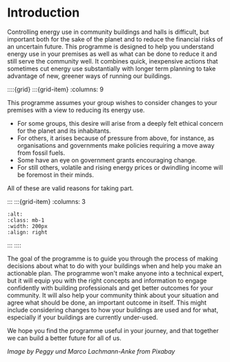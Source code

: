  # Introduction

Controlling energy use in community buildings and halls is difficult, but important both for the sake of the planet and to reduce the financial risks of an uncertain future.   This programme is designed to help you understand energy use in your premises as well as what can be done to reduce it and still serve the community well.   It combines quick, inexpensive actions that sometimes cut energy use substantially with longer term planning to take advantage of new, greener ways of running our buildings.

 
::::{grid} 
:::{grid-item}
:columns: 9


This programme assumes your group wishes to consider changes to your premises with a view to reducing its energy use. 

- For some groups, this desire will arise from a deeply felt ethical concern for the planet and its inhabitants.  
- For others, it arises because of pressure from above, for instance, as organisations and governments make policies requiring a move away from fossil fuels.
- Some have an eye on government grants encouraging change.
- For still others, volatile and rising energy prices or dwindling income will be foremost in their minds. 
 

All of these are valid reasons for taking part. 

:::
:::{grid-item}
:columns: 3
```{image} /images/path-g9c5fe6cfd_1280.jpg
:alt: 
:class: mb-1
:width: 200px
:align: right
```
:::
::::


The goal of the programme is to guide you through the process of making decisions about what to do with your buildings when and help you make an actionable plan.  The programme won't make anyone into a technical expert, but it will equip you with the right concepts and information to engage confidently with building professionals and get better outcomes for your community.  It will also help your community think about your situation and agree what should be done, an important outcome in itself.  This might include considering changes to how your buildings are used and for what, especially if your buildings are currently under-used. 

We hope you find the programme useful in your journey, and that together we can build a better future for all of us. 

*Image by Peggy und Marco Lachmann-Anke from Pixabay* 

<!--
/images/1199px-Gabal_El-Zayt_Wind_farm.png
*(c) حُميد, CC BY-SA 4.0 <https://creativecommons.org/licenses/by-sa/4.0>, via Wikimedia Commons*
-->


